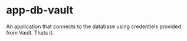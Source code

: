 # app-db-vault
An application that connects to the database using credentiels provided from Vault. Thats it.
